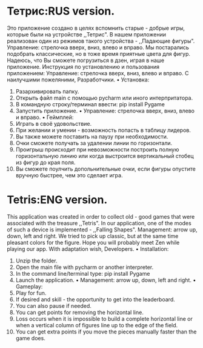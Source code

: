 # Тетрис:RUS version.
 Это приложение создано в целях вспомнить старые - добрые игры, которые были на устройстве ,,Тетрис".
 В нашем приложении реализован один из режимов такого устройства - ,,Падающие фигуры".
 Управление: стрелочка вверх, вниз, влево и вправо.
 Мы постарались подобрать классические, но в тоже время приятные цвета для фигур.
 Надеюсь, что Вы сможете погрузиться в дзен, играя в наше приложение.
 Инструкция по установлению и пользования приложением:
 Управление: стрелочка вверх, вниз, влево и вправо.
 С наилучшими пожеляними, Разработчики.
• Установка:
 1. Разархивировать папку.
 2. Открыть файл main с помощью pycharm или иного интерпритатора.
 3. В командную строку/терминал ввести: pip install Pygame
 4. Запустить приложение.
• Управление: стрелочка вверх, вниз, влево и вправо.
• Геймплей:
 1. Играть в своё удовольствие.
 2. При желании и умении - возможность попасть в таблицу лидеров.
 3. Вы также можете поставить на паузу при необходимости.
 4. Очки сможете получать за удалении линии по горизонтали.
 5. Проигрыш происходит при невозможности построить полную горизонтальную линию или когда выстроится вертикальный стобец из фигур до края поля.
 6. Вы сможете поулчить допольнительные очки, если фигуры опустите вручную быстрее, чем это сделает игра.


# Tetris:ENG version.
 This application was created in order to collect old - good games that were associated with the treasure ,,Tetris".
 In our application, one of the modes of such a device is implemented - ,,Falling Shapes".
 Management: arrow up, down, left and right.
 We tried to pick up classic, but at the same time pleasant colors for the figure.
 Hope you will probably meet Zen while playing our app.
 With adaptation wish, Developers.
 • Installation:
1. Unzip the folder.
2. Open the main file with pycharm or another interpreter.
3. In the command line/terminal type: pip install Pygame
4. Launch the application.
• Management: arrow up, down, left and right.
• Gameplay:
1. Play for fun.
2. If desired and skill - the opportunity to get into the leaderboard.
3. You can also pause if needed.
4. You can get points for removing the horizontal line.
5. Loss occurs when it is impossible to build a complete horizontal line or when a vertical column of figures line up to the edge of the field.
6. You can get extra points if you move the pieces manually faster than the game does.
